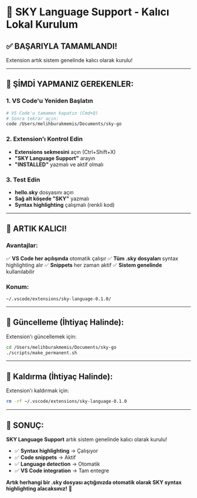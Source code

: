 # 🔧 SKY Language Support - Kalıcı Lokal Kurulum

## ✅ **BAŞARIYLA TAMAMLANDI!**

Extension artık sistem genelinde kalıcı olarak kurulu!

---

## 🎯 **ŞİMDİ YAPMANIZ GEREKENLER:**

### **1. VS Code'u Yeniden Başlatın**
```bash
# VS Code'u tamamen kapatın (Cmd+Q)
# Sonra tekrar açın:
code /Users/melihburakmemis/Documents/sky-go
```

### **2. Extension'ı Kontrol Edin**
- **Extensions sekmesini** açın (Ctrl+Shift+X)
- **"SKY Language Support"** arayın
- **"INSTALLED"** yazmalı ve aktif olmalı

### **3. Test Edin**
- **hello.sky** dosyasını açın
- **Sağ alt köşede "SKY"** yazmalı
- **Syntax highlighting** çalışmalı (renkli kod)

---

## 🚀 **ARTIK KALICI!**

### **Avantajlar:**
✅ **VS Code her açılışında** otomatik çalışır
✅ **Tüm .sky dosyaları** syntax highlighting alır
✅ **Snippets** her zaman aktif
✅ **Sistem genelinde** kullanılabilir

### **Konum:**
```
~/.vscode/extensions/sky-language-0.1.0/
```

---

## 🔧 **Güncelleme (İhtiyaç Halinde):**

Extension'ı güncellemek için:
```bash
cd /Users/melihburakmemis/Documents/sky-go
./scripts/make_permanent.sh
```

---

## 📝 **Kaldırma (İhtiyaç Halinde):**

Extension'ı kaldırmak için:
```bash
rm -rf ~/.vscode/extensions/sky-language-0.1.0
```

---

## 🎉 **SONUÇ:**

**SKY Language Support** artık sistem genelinde kalıcı olarak kurulu!

- ✅ **Syntax highlighting** → Çalışıyor
- ✅ **Code snippets** → Aktif
- ✅ **Language detection** → Otomatik
- ✅ **VS Code integration** → Tam entegre

**Artık herhangi bir .sky dosyası açtığınızda otomatik olarak SKY syntax highlighting alacaksınız!** 🚀
